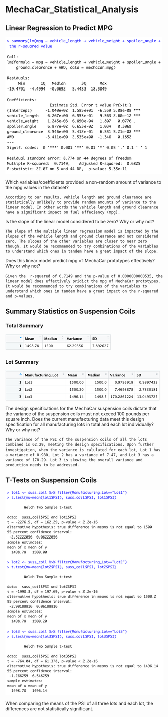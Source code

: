 # MechaCar_Statistical_Analysis
## Linear Regression to Predict MPG

![Multiple Linear Regression Model Summary](https://github.com/mjkleineck/MechaCar_Statistical_Analysis/blob/main/MPG_Linear_Reg.png)

Which variables/coefficients provided a non-random amount of variance to the mpg values in the dataset?

    According to our results, vehicle length and ground clearance are statistically unlikely to provide random amounts of variance to the linear model. In other words the vehicle length and ground clearance have a significant impact on fuel effeciency (mpg).

Is the slope of the linear model considered to be zero? Why or why not?

    The slope of the multiple linear regression model is impacted by the slopes of the vehicle length and ground clearance and not considered zero. The slopes of the other variables are closer to near zero though. It would be recommended to try combinations of the variables to understand which ones in tandem have a great impact of the slope.

Does this linear model predict mpg of MechaCar prototypes effectively? Why or why not?

    Given the  r-squared of 0.7149 and the p-value of 0.0000000000535, the linear model does effectively pridict the mpg of MechaCar prototypes. It would be recommended to try combinations of the variables to understand which ones in tandem have a great impact on the r-squared and p-values.

## Summary Statistics on Suspension Coils

### Total Summary
![Total Summary](https://github.com/mjkleineck/MechaCar_Statistical_Analysis/blob/main/total_summary.png)

### Lot Summary
![Lot Summary](https://github.com/mjkleineck/MechaCar_Statistical_Analysis/blob/main/lot_summary.png)

The design specifications for the MechaCar suspension coils dictate that the variance of the suspension coils must not exceed 100 pounds per square inch. Does the current manufacturing data meet this design specification for all manufacturing lots in total and each lot individually? Why or why not?

    The variance of the PSI of the suspension coils of all the lots combined is 62.29, meeting the design specifications. Upon further investigation, when the variance is calulated for each lot, Lot 1 has a variance of 0.980, Lot 2 has a variance of 7.47, and Lot 3 has a variance of 170.29. Lot 3 is skewing the overall variance and production needs to be addressed.

## T-Tests on Suspension Coils

![T-Test](https://github.com/mjkleineck/MechaCar_Statistical_Analysis/blob/main/T-Test.png)

When comparing the means of the PSI of all three lots and each lot, the differences are not statistically significant.
